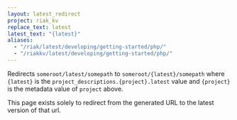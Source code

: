```yaml
---
layout: latest_redirect
project: riak_kv
replace_text: latest
latest_text: "{latest}"
aliases:
  - "/riak/latest/developing/getting-started/php/"
  - "/riakkv/latest/developing/getting-started/php/"
---
```


Redirects `someroot/latest/somepath` to `someroot/{latest}/somepath` 
where `{latest}` is the `project_descriptions.{project}.latest` value
and `{project}` is the metadata value of `project` above.

This page exists solely to redirect from the generated URL to the latest version of
that url.


